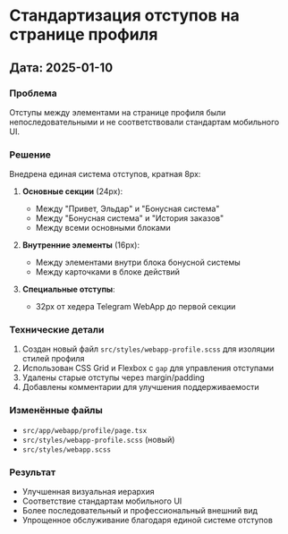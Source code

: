 # Стандартизация отступов на странице профиля

## Дата: 2025-01-10

### Проблема
Отступы между элементами на странице профиля были непоследовательными и не соответствовали стандартам мобильного UI.

### Решение
Внедрена единая система отступов, кратная 8px:

1. **Основные секции** (24px):
   - Между "Привет, Эльдар" и "Бонусная система"
   - Между "Бонусная система" и "История заказов"
   - Между всеми основными блоками

2. **Внутренние элементы** (16px):
   - Между элементами внутри блока бонусной системы
   - Между карточками в блоке действий

3. **Специальные отступы**:
   - 32px от хедера Telegram WebApp до первой секции

### Технические детали
1. Создан новый файл `src/styles/webapp-profile.scss` для изоляции стилей профиля
2. Использован CSS Grid и Flexbox с `gap` для управления отступами
3. Удалены старые отступы через margin/padding
4. Добавлены комментарии для улучшения поддерживаемости

### Изменённые файлы
- `src/app/webapp/profile/page.tsx`
- `src/styles/webapp-profile.scss` (новый)
- `src/styles/webapp.scss`

### Результат
- Улучшенная визуальная иерархия
- Соответствие стандартам мобильного UI
- Более последовательный и профессиональный внешний вид
- Упрощенное обслуживание благодаря единой системе отступов 